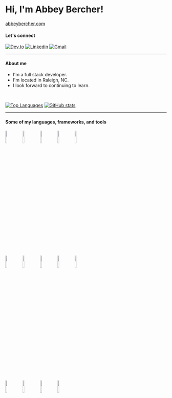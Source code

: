 # Hi, I'm Abbey Bercher!
[abbeybercher.com](https://abbeybercher.com/)

#### Let's connect
[![Dev.to](https://img.shields.io/badge/dev.to-0A0A0A?style=flat&logo=devdotto&logoColor=white)](https://dev.to/abbeybercher)
[![Linkedin](https://img.shields.io/badge/-LinkedIn-blue?style=flat&logo=Linkedin&logoColor=white)](https://www.linkedin.com/in/abbeybercher/)
[![Gmail](https://img.shields.io/badge/-Gmail-c14438?style=flat&logo=Gmail&logoColor=white)](mailto:abbeybercher@gmail.com)

---
#### About me 
- I'm a full stack developer.
- I'm located in Raleigh, NC.
- I look forward to continuing to learn.

<br />

[![Top Languages](https://github-readme-stats.vercel.app/api/top-langs/?username=albercher&hide_border=true)](https://github.com/anuraghazra/github-readme-stats)
[![GitHub stats](https://github-readme-stats.vercel.app/api?username=albercher&show_icons=true&hide_border=true)](https://github.com/anuraghazra/github-readme-stats)

---
#### Some of my languages, frameworks, and tools

<code><img width="10%" src="https://www.vectorlogo.zone/logos/reactjs/reactjs-icon.svg"></code>
<code><img width="10%" src="https://www.vectorlogo.zone/logos/ruby-lang/ruby-lang-icon.svg"></code>
<code><img width="10%" src="https://cdn.worldvectorlogo.com/logos/rails-1.svg"></code>
<code><img width="10%" src="https://camo.githubusercontent.com/0c6adf0b34772f192a1c98b80ca013f2d69e954738b20062a114d9bbd245aab5/68747470733a2f2f63646e2e737667706f726e2e636f6d2f6c6f676f732f6a6176617363726970742e737667"></code>
<code><img width="10%" src="https://www.vectorlogo.zone/logos/w3_html5/w3_html5-icon.svg"></code>
<br />
<code><img width="10%" src="https://camo.githubusercontent.com/367dd0be4d8a115eea884c2794dd1ab8751034782a4cf9f0d0c1155fd984a7d0/68747470733a2f2f63646e2e737667706f726e2e636f6d2f6c6f676f732f6373732d332e737667"></code>
<code><img width="10%" src="https://camo.githubusercontent.com/d4dcf8fd2bf82734a52774ae132c387357221a5d144ef0356e52c66a2d9f41e9/68747470733a2f2f63646e2e737667706f726e2e636f6d2f6c6f676f732f76697375616c2d73747564696f2d636f64652e737667"></code>
<code><img width="10%" src="https://www.vectorlogo.zone/logos/heroku/heroku-icon.svg"></code>
<code><img width="10%" src="https://www.vectorlogo.zone/logos/git-scm/git-scm-ar21.svg"></code>
<code><img width="10%" src="https://www.vectorlogo.zone/logos/wordpress/wordpress-icon.svg"></code>
<br />
<code><img width="10%" src="https://mui.com/static/logo.png"></code>
<code><img width="10%" src="https://www.vectorlogo.zone/logos/getbootstrap/getbootstrap-icon.svg"></code>
<code><img width="10%" src="https://www.vectorlogo.zone/logos/tailwindcss/tailwindcss-icon.svg"></code>
<code><img width="10%" src="https://www.vectorlogo.zone/logos/sqlite/sqlite-icon.svg"></code>



<!-- #### A couple of my favorite projects to date
<a href="https://github.com/albercher/wordle-clone">
  <img align="center" src="https://github-readme-stats.vercel.app/api/pin/?username=albercher&repo=wordle-clone" />
</a>
<a href="https://github.com/albercher/buck-it">
  <img align="center" src="https://github-readme-stats.vercel.app/api/pin/?username=albercher&repo=buck-it" />
</a> -->
